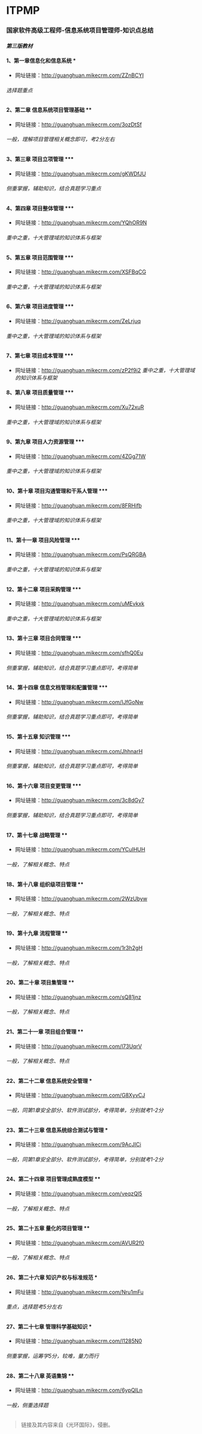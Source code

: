 # ITPMP
### 国家软件高级工程师-信息系统项目管理师-知识点总结


#### _第三版教材_


#### 1、第一章信息化和信息系统 *
* 网址链接：http://guanghuan.mikecrm.com/ZZnBCYI  

###### _选择题重点_


#### 2、第二章 信息系统项目管理基础 **
* 网址链接：http://guanghuan.mikecrm.com/3ozDtSf

###### _一般，理解项目管理相关概念即可，考2分左右_


#### 3、第三章 项目立项管理 ***
* 网址链接：http://guanghuan.mikecrm.com/gKWDfJU  

###### _侧重掌握，辅助知识，结合真题学习重点_


#### 4、第四章 项目整体管理 ***
* 网址链接：http://guanghuan.mikecrm.com/YQhOR9N 

###### _重中之重，十大管理域的知识体系与框架_


#### 5、第五章 项目范围管理 ***
* 网址链接：http://guanghuan.mikecrm.com/XSFBqCG

###### _重中之重，十大管理域的知识体系与框架_


#### 6、第六章 项目进度管理 ***
* 网址链接：http://guanghuan.mikecrm.com/ZeLrjuq  

###### _重中之重，十大管理域的知识体系与框架_


#### 7、第七章 项目成本管理 ***
* 网址链接：http://guanghuan.mikecrm.com/zP2f9i2
_重中之重，十大管理域的知识体系与框架_


#### 8、第八章 项目质量管理 ***
* 网址链接：http://guanghuan.mikecrm.com/Xu72xuR

###### _重中之重，十大管理域的知识体系与框架_


#### 9、第九章 项目人力资源管理 ***
* 网址链接：http://guanghuan.mikecrm.com/4ZGg71W

###### _重中之重，十大管理域的知识体系与框架_


#### 10、第十章 项目沟通管理和干系人管理 ***
* 网址链接：http://guanghuan.mikecrm.com/8FRHifb 

###### _重中之重，十大管理域的知识体系与框架_


#### 11、第十一章  项目风险管理 ***
* 网址链接：http://guanghuan.mikecrm.com/PsQRGBA

###### _重中之重，十大管理域的知识体系与框架_


#### 12、第十二章 项目采购管理 ***
* 网址链接：http://guanghuan.mikecrm.com/uMEvkxk 

###### _重中之重，十大管理域的知识体系与框架_


#### 13、第十三章  项目合同管理 ***
* 网址链接：http://guanghuan.mikecrm.com/sfhQ0Eu 

###### _侧重掌握，辅助知识，结合真题学习重点即可，考得简单_


#### 14、第十四章 信息文档管理和配置管理 ***
* 网址链接：http://guanghuan.mikecrm.com/IJfGoNw 

###### _侧重掌握，辅助知识，结合真题学习重点即可，考得简单_


#### 15、第十五章 知识管理 ***
* 网址链接：http://guanghuan.mikecrm.com/JhhnarH 

###### _侧重掌握，辅助知识，结合真题学习重点即可，考得简单_


#### 16、第十六章 项目变更管理 ***
* 网址链接：http://guanghuan.mikecrm.com/3c8dGy7 

###### _侧重掌握，辅助知识，结合真题学习重点即可，考得简单_


#### 17、第十七章 战略管理 **
* 网址链接：http://guanghuan.mikecrm.com/YCuIHUH 

###### _一般，了解相关概念、特点_


#### 18、第十八章 组织级项目管理 **
* 网址链接：http://guanghuan.mikecrm.com/2WzUbyw 

###### _一般，了解相关概念、特点_


#### 19、第十九章 流程管理 **
* 网址链接：http://guanghuan.mikecrm.com/1r3h2gH 

###### _一般，了解相关概念、特点_


#### 20、第二十章 项目集管理 **
* 网址链接：http://guanghuan.mikecrm.com/sQ81jnz 

###### _一般，了解相关概念、特点_


#### 21、第二十一章 项目组合管理 **
* 网址链接：http://guanghuan.mikecrm.com/l73UqrV 

###### _一般，了解相关概念、特点_


#### 22、第二十二章 信息系统安全管理 *
* 网址链接：http://guanghuan.mikecrm.com/G8XyvCJ 

###### _一般，同第1章安全部分、软件测试部分，考得简单，分别就考1-2分_


#### 23、第二十三章 信息系统综合测试与管理 *
* 网址链接：http://guanghuan.mikecrm.com/9AcJICi 

###### _一般，同第1章安全部分、软件测试部分，考得简单，分别就考1-2分_


#### 24、第二十四章 项目管理成熟度模型 **
* 网址链接：http://guanghuan.mikecrm.com/veqzQl5  

###### _一般，了解相关概念、特点_


#### 25、第二十五章 量化的项目管理 **
* 网址链接：http://guanghuan.mikecrm.com/AVUR2f0 
###### _一般，了解相关概念、特点_


#### 26、第二十六章 知识产权与标准规范 *
* 网址链接：http://guanghuan.mikecrm.com/Nru1mFu  

###### _重点，选择题考5分左右_


#### 27、第二十七章 管理科学基础知识 *
* 网址链接：http://guanghuan.mikecrm.com/l1285N0 

###### _侧重掌握，运筹学5分，较难，量力而行_


#### 28、第二十八章 英语集锦 **
* 网址链接：http://guanghuan.mikecrm.com/6ypQlLn 

###### _一般，侧重选择题_




> 链接及其内容来自《光环国际》，侵删。
